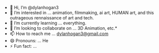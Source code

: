 - 👋 Hi, I’m @dylanhogan3
- 👀 I’m interested in ... animation, filmmaking, ai art, HUMAN art, and this outrageous rennaissance of art and tech.
- 🌱 I’m currently learning ... everything. 
- 💞️ I’m looking to collaborate on ... 3D Animation, etc.*
- 📫 How to reach me ... dylanhogan3@gmail.com
- 😄 Pronouns: ... He
- ⚡ Fun fact: ...

<!---
dylanhogan3/dylanhogan3 is a ✨ special ✨ repository because its `README.md` (this file) appears on your GitHub profile.
You can click the Preview link to take a look at your changes.
--->
